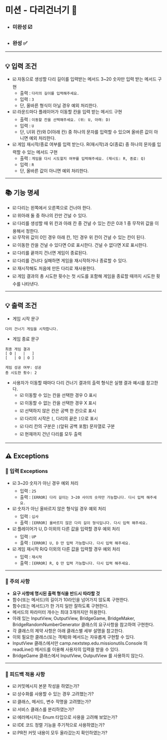 # 미션 - 다리건너기 🌉

- ### 미완성 ☑️
- ### 완성 ✅


---
## 💡 입력 조건

- ☑️ 자동으로 생성할 다리 길이를 입력받는 메서드 3~20 숫자만 입력 받는 메서드 구현
    - 출력 : `다리의 길이를 입력해주세요.`
    - 입력 : `3`
    - 단, 올바른 형식이 아닐 경우 예외 처리한다.
- ☑️ 라운드마다 플레이어가 이동할 칸을 입력 받는 메서드 구현
    - 출력 : `이동할 칸을 선택해주세요. (위: U, 아래: D)`
    - 입력 : `U`
    - 단, U(위 칸)와 D(아래 칸) 중 하나의 문자를 입력할 수 있으며 올바른 값이 아니면 예외 처리한다.
- ☑️ 게임 재시작/종료 여부를 입력 받는다. R(재시작)과 Q(종료) 중 하나의 문자를 입력할 수 있는 메서드 구현
    - 출력 : `게임을 다시 시도할지 여부를 입력해주세요. (재시도: R, 종료: Q)`
    - 입력 : `R`
    - 단, 올바른 값이 아니면 예외 처리한다.
---



## 📚 기능 명세
- ☑️ 다리는 왼쪽에서 오른쪽으로 건너야 한다.
- ☑️ 위아래 둘 중 하나의 칸만 건널 수 있다.
- ☑️ 다리를 생성할 때 위 칸과 아래 칸 중 건널 수 있는 칸은 0과 1 중 무작위 값을 이용해서 정한다.
- ☑️ 무작위 값이 0인 경우 아래 칸, 1인 경우 위 칸이 건널 수 있는 칸이 된다.
- ☑️ 이동한 칸을 건널 수 있다면 O로 표시한다. 건널 수 없다면 X로 표시한다.
- ☑️ 다리를 끝까지 건너면 게임이 종료된다.
- ☑️ 다리를 건너다 실패하면 게임을 재시작하거나 종료할 수 있다.
- ☑️ 재시작해도 처음에 만든 다리로 재사용한다.
- ☑️ 게임 결과의 총 시도한 횟수는 첫 시도를 포함해 게임을 종료할 때까지 시도한 횟수를 나타낸다.



---
## 💡 출력 조건
- 게임 시작 문구

`다리 건너기 게임을 시작합니다. `

- 게임 종료 문구
```
최종 게임 결과
[ O |   |   ]
[   | O | O ]

게임 성공 여부: 성공
총 시도한 횟수: 2
```

- 사용자가 이동할 때마다 다리 건너기 결과의 출력 형식은 실행 결과 예시를 참고한다.
  - ☑️ 이동할 수 있는 칸을 선택한 경우 O 표시
  - ☑️ 이동할 수 없는 칸을 선택한 경우 X 표시
  - ☑️ 선택하지 않은 칸은 공백 한 칸으로 표시
  - ☑️ 다리의 시작은 `[`, 다리의 끝은 `]`으로 표시
  - ☑️ 다리 칸의 구분은 ` | `(앞뒤 공백 포함) 문자열로 구분
  - ☑️ 현재까지 건넌 다리를 모두 출력


---
## ⚠️ Exceptions
### 📕 입력 Exceptions
- ☑️ 3~20 숫자가 아닌 경우 예외 처리
    - 입력 : `25`
    - 출력 : `[ERROR] 다리 길이는 3~20 사이의 숫자만 가능합니다. 다시 입력 해주세요.`
- ☑️ 숫자가 아닌 올바르지 않은 형식일 경우 예외 처리
    - 입력 : `십사`
    - 출력 : `[ERROR] 올바르지 않은 다리 길이 형식입니다. 다시 입력 해주세요.`
- ☑️ 플레이어가 U, D 이외의 다른 값을 입력할 경우 예외 처리
    - 입력 : `UP`
    - 출력 : `[ERROR] U, D 만 입력 가능합니다. 다시 입력 해주세요.`
- ☑️ 게임 재시작 R/Q 이외의 다른 값을 입력할 경우 예외 처리
    - 입력 : `재시작`
    - 출력 : `[ERROR] R, Q 만 입력 가능합니다. 다시 입력 해주세요.`


---

### 📢 주의 사항
- **요구 사항에 명시된 출력 형식을 반드시 따라할 것**
- 함수(또는 메서드)의 길이가 10라인을 넘어가지 않도록 구현한다.
- 함수(또는 메서드)가 한 가지 일만 잘하도록 구현한다.
- 메서드의 파라미터 개수는 최대 3개까지만 허용한다.
- 아래 있는 InputView, OutputView, BridgeGame, BridgeMaker, BridgeRandomNumberGenerator 클래스의 요구사항을 참고하여 구현한다.
- 각 클래스의 제약 사항은 아래 클래스별 세부 설명을 참고한다.
- 이외 필요한 클래스(또는 객체)와 메서드는 자유롭게 구현할 수 있다.
- InputView 클래스에서만 camp.nextstep.edu.missionutils.Console 의 readLine() 메서드를 이용해 사용자의 입력을 받을 수 있다.
- BridgeGame 클래스에서 InputView, OutputView 를 사용하지 않는다.

---
### 👀 피드백 적용 사항
- ☑️ 커밋메시지 본문 작성을 하였는가?
- ☑️ 상수화를 사용할 수 있는 경우 고려했는가?
- ☑️ 클래스, 메서드, 변수 작명을 고려했는가?
- ☑️ 서비스 클래스를 분리하였는가?
- ☑️ 에러메시지는 Enum 타입으로 사용을 고려해 보았는가?
- ☑️ IDE 코드 정렬 기능을 주기적으로 사용하였는가?
- ☑️ PR전 커밋 내용이 모두 올라갔는지 확인하였는가?

